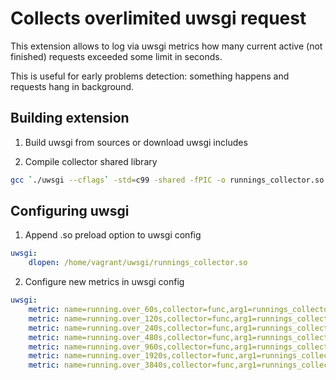# Collects overlimited uwsgi request

This extension allows to log via uwsgi metrics how many current active (not finished) requests exceeded some limit in seconds.

This is useful for early problems detection: something happens and requests hang in background.

## Building extension

1. Build uwsgi from sources or download uwsgi includes

2. Compile collector shared library

```bash
gcc `./uwsgi --cflags` -std=c99 -shared -fPIC -o runnings_collector.so runnings_collector.c
```

## Configuring uwsgi

1. Append .so preload option to uwsgi config

```yaml
uwsgi:
    dlopen: /home/vagrant/uwsgi/runnings_collector.so
```

2. Configure new metrics in uwsgi config

```yaml
uwsgi:
    metric: name=running.over_60s,collector=func,arg1=runnings_collector,arg2=60,freq=60
    metric: name=running.over_120s,collector=func,arg1=runnings_collector,arg2=120,freq=60
    metric: name=running.over_240s,collector=func,arg1=runnings_collector,arg2=240,freq=60
    metric: name=running.over_480s,collector=func,arg1=runnings_collector,arg2=480,freq=60
    metric: name=running.over_960s,collector=func,arg1=runnings_collector,arg2=960,freq=60
    metric: name=running.over_1920s,collector=func,arg1=runnings_collector,arg2=1920,freq=60
    metric: name=running.over_3840s,collector=func,arg1=runnings_collector,arg2=3840,freq=60
```